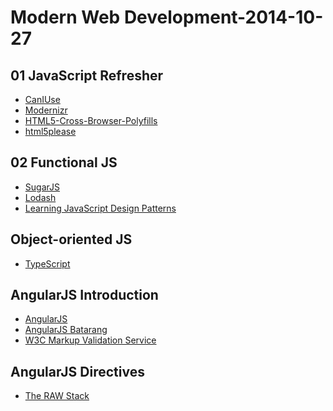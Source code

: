 Modern Web Development-2014-10-27
==============



## 01 JavaScript Refresher ##
- [CanIUse](http://caniuse.com/)
- [Modernizr](http://modernizr.com/)
- [HTML5-Cross-Browser-Polyfills](https://github.com/Modernizr/Modernizr/wiki/HTML5-Cross-Browser-Polyfills) 
- [html5please](http://html5please.com/)


## 02 Functional JS ##
- [SugarJS](http://sugarjs.com/)
- [Lodash](https://lodash.com/)
- [Learning JavaScript Design Patterns](http://addyosmani.com/resources/essentialjsdesignpatterns/book/#revealingmodulepatternjavascript)


## Object-oriented JS ##

- [TypeScript](http://www.typescriptlang.org/)





## AngularJS Introduction ##

- [AngularJS](https://angularjs.org/)
- [AngularJS Batarang](https://chrome.google.com/webstore/detail/angularjs-batarang/ighdmehidhipcmcojjgiloacoafjmpfk?hl=en-US)
- [W3C Markup Validation Service](http://validator.w3.org/check)


## AngularJS Directives ##

- [The RAW Stack](http://rawstack.azurewebsites.net/)
